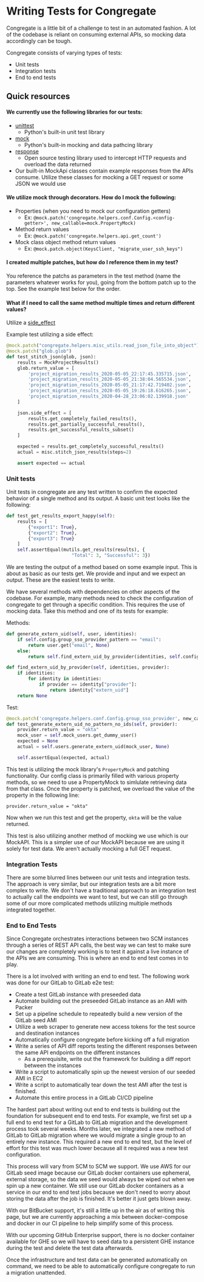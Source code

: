 # Writing Tests for Congregate

Congregate is a little bit of a challenge to test in an automated fashion. A lot of the codebase is reliant on consuming external APIs, so mocking data accordingly can be tough.

Congregate consists of varying types of tests:

- Unit tests
- Integration tests
- End to end tests

## Quick resources

#### We currently use the following libraries for our tests:

- [unittest](https://docs.python.org/2/library/unittest.html)
    - Python's built-in unit test library
- [mock](https://docs.python.org/3/library/unittest.mock.html)
    - Python's built-in mocking and data pathcing library
- [response](https://pypi.org/project/responses/0.3.0/)
    - Open source testing library used to intercept HTTP requests and overload the data returned
- Our built-in MockApi classes contain example responses from the APIs consume. Utilize these classes for mocking a GET request or some JSON we would use

#### We utilize mock through decorators. How do I mock the following:

- Properties (when you need to mock our configuration getters)
    - Ex: `@mock.patch('congregate.helpers.conf.Config.<config-getter>', new_callable=mock.PropertyMock)`
- Method return values
    - Ex: `@mock.patch('congregate.helpers.api.get_count')`
- Mock class object method return values
    - Ex: `@mock.patch.object(KeysClient, "migrate_user_ssh_keys")`

#### I created multiple patches, but how do I reference them in my test?

You reference the patchs as parameters in the test method (name the parameters whatever works for you), going from the bottom patch up to the top. See the example test below for the order.

#### What if I need to call the same method multiple times and return different values?

Utilize a [side_effect](https://docs.python.org/3/library/unittest.mock.html#unittest.mock.Mock.side_effect)

Example test utilizing a side effect:

```python
@mock.patch("congregate.helpers.misc_utils.read_json_file_into_object")
@mock.patch("glob.glob")
def test_stitch_json(glob, json):
    results = MockProjectResults()
    glob.return_value = [
        'project_migration_results_2020-05-05_22:17:45.335715.json',
        'project_migration_results_2020-05-05_21:38:04.565534.json',
        'project_migration_results_2020-05-05_21:17:42.719402.json',
        'project_migration_results_2020-05-05_19:26:18.616265.json',
        'project_migration_results_2020-04-28_23:06:02.139918.json'
    ]

    json.side_effect = [
        results.get_completely_failed_results(),
        results.get_partially_successful_results(),
        results.get_successful_results_subset()
    ]

    expected = results.get_completely_successful_results()
    actual = misc.stitch_json_results(steps=2)

    assert expected == actual
```

### Unit tests

Unit tests in congregate are any test written to confirm the expected behavior of a single method and its output. A basic unit test looks like the following:

```python
def test_get_results_export_happy(self):
    results = [
        {"export1": True},
        {"export2": True},
        {"export3": True}
    ]
    self.assertEqual(mutils.get_results(results), {
                        "Total": 3, "Successful": 3})
```

We are testing the output of a method based on some example input. This is about as basic as our tests get. We provide and input and we expect an output. These are the easiest tests to write.


We have several methods with dependencies on other aspects of the codebase. For example, many methods need to check the configuration of congregate to get through a specific condition.
This requires the use of mocking data. Take this method and one of its tests for example:

Methods:

```python
def generate_extern_uid(self, user, identities):
    if self.config.group_sso_provider_pattern == "email":
        return user.get("email", None)
    else:
        return self.find_extern_uid_by_provider(identities, self.config.group_sso_provider)

def find_extern_uid_by_provider(self, identities, provider):
    if identities:
        for identity in identities:
            if provider == identity["provider"]:
                return identity["extern_uid"]
    return None
```

Test:

```python
@mock.patch('congregate.helpers.conf.Config.group_sso_provider', new_callable=mock.PropertyMock)
def test_generate_extern_uid_no_pattern_no_ids(self, provider):
    provider.return_value = "okta"
    mock_user = self.mock_users.get_dummy_user()
    expected = None
    actual = self.users.generate_extern_uid(mock_user, None)

    self.assertEqual(expected, actual)
```

This test is utilizing the mock library's `PropertyMock` and patching functionality. Our config class is primarily filled with various property methods, so we need to use a PropertyMock to simlulate retrieving data from that class. Once the property is patched, we overload the value of the property in the following line:

`provider.return_value = "okta"`

Now when we run this test and get the property, `okta` will be the value returned.

This test is also utilizing another method of mocking we use which is our MockAPI. This is a simpler use of our MockAPI because we are using it solely for test data. We aren't actually mocking a full GET request.


### Integration Tests

There are some blurred lines between our unit tests and integration tests. The approach is very similar, but our integration tests are a bit more complex to write. We don't have a traditional approach to an integration test to actually call the endpoints we want to test, but we can still go through some of our more complicated methods utilizing multiple methods integrated together. 

### End to End Tests

Since Congregate orchestrates interactions between two SCM instances through a series of REST API calls, the best way we can test to make sure our changes are completely working is to test it against a live instance of the APIs we are consuming. This is where an end to end test comes in to play.

There is a lot involved with writing an end to end test. The following work was done for our GitLab to GitLab e2e test:

- Create a test GitLab instance with preseeded data
- Automate building out the preseeded GitLab instance as an AMI with Packer
- Set up a pipeline schedule to repeatedly build a new version of the GitLab seed AMI
- Utilize a web scraper to generate new access tokens for the test source and destination instances
- Automatically configure congregate before kicking off a full migration
- Write a series of API diff reports testing the different responses between the same API endpoints on the different instances
    - As a prerequisite, write out the framework for building a diff report between the instances
- Write a script to automatically spin up the newest version of our seeded AMI in EC2
- Write a script to automatically tear down the test AMI after the test is finished.
- Automate this entire process in a GitLab CI/CD pipeline

The hardest part about writing out end to end tests is building out the foundation for subsequent end to end tests. For example, we first set up a full end to end test for a GitLab to GitLab migration and the development process took several weeks. Months later, we integrated a new method of GitLab to GitLab migration where we would migrate a single group to an entirely new instance. This required a new end to end test, but the level of effort for this test was much lower because all it required was a new test configuration.

This process will vary from SCM to SCM we support. We use AWS for our GitLab seed image because our GitLab docker containers use ephemeral, external storage, so the data we seed would always be wiped out when we spin up a new container. We still use our GitLab docker containers as a service in our end to end test jobs because we don't need to worry about storing the data after the job is finished. It's better it just gets blown away.

With our BitBucket support, it's still a little up in the air as of writing this page, but we are currently approaching a mix between docker-compose and docker in our CI pipeline to help simplify some of this process.

With our upcoming GitHub Enterprise support, there is no docker container available for GHE so we will have to seed data to a persistent GHE instance during the test and delete the test data afterwards.

Once the infrastructure and test data can be generated automatically on command, we need to be able to automatically configure congregate to run a migration unattended. 

